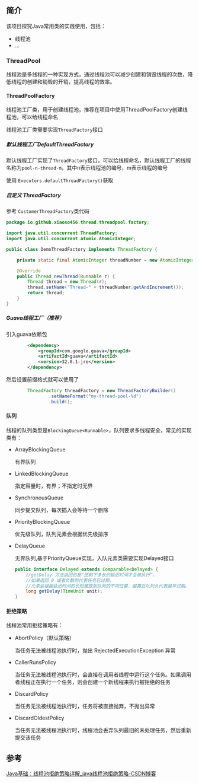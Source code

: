 ## 简介
该项目探究Java常用类的实践使用，包括：
+ 线程池
+ ...
### ThreadPool
线程池是多线程的一种实现方式，通过线程池可以减少创建和销毁线程的次数，降低线程的创建和销毁的开销，提高线程的效率。
#### ThreadPoolFactory
线程池工厂类，用于创建线程池，推荐在项目中使用ThreadPoolFactory创建线程池，可以给线程命名

线程池工厂类需要实现`ThreadFactory`接口
##### 默认线程工厂DefaultThreadFactory
默认线程工厂实现了`ThreadFactory`接口，可以给线程命名，默认线程工厂的线程名称为`pool-n-thread-m`，其中n表示线程池的编号，m表示线程的编号

使用 `Executors.defaultThreadFactory()`获取

##### 自定义 ThreadFactory

参考 `CustomerThreadFactory`类代码

```java
package io.github.xiaoso456.thread.threadpool.factory;

import java.util.concurrent.ThreadFactory;
import java.util.concurrent.atomic.AtomicInteger;

public class DemoThreadFactory implements ThreadFactory {

    private static final AtomicInteger threadNumber = new AtomicInteger(1);

    @Override
    public Thread newThread(Runnable r) {
        Thread thread = new Thread(r);
        thread.setName("Thread-" + threadNumber.getAndIncrement());
        return thread;
    }
}

```

##### Guava线程工厂（推荐）

引入guava依赖包

```xml
        <dependency>
            <groupId>com.google.guava</groupId>
            <artifactId>guava</artifactId>
            <version>32.0.1-jre</version>
        </dependency>
```

然后设置前缀格式就可以使用了

```java
        ThreadFactory threadFactory = new ThreadFactoryBuilder()
                .setNameFormat("my-thread-pool-%d")
                .build();
```

#### 队列

线程的队列类型是`BlockingQueue<Runnable>`，队列要求多线程安全，常见的实现类有：

+ ArrayBlockingQueue

  有界队列

+ LinkedBlockingQueue

  指定容量时，有界；不指定时无界

+ SynchronousQueue

  同步提交队列，每次插入会等待一个删除

+ PriorityBlockingQueue

  优先级队列，队列元素会根据优先级排序

+ DelayQueue

  无界队列,基于PriorityQueue实现，入队元素类需要实现Delayed接口

  ```java
  public interface Delayed extends Comparable<Delayed> {
      //getDelay 方法返回的是“还剩下多长的延迟时间才会被执行”，
      //如果返回 0 或者负数则代表任务已过期。
      //元素会根据延迟时间的长短被放到队列的不同位置，越靠近队列头代表越早过期。
      long getDelay(TimeUnit unit);
  }
  ```


#### 拒绝策略

线程池常用拒接策略有：

+ AbortPolicy（默认策略）

  当任务无法被线程池执行时，抛出 RejectedExecutionException 异常

+ CallerRunsPolicy

  当任务无法被线程池执行时，会直接在调用者线程中运行这个任务。如果调用者线程正在执行一个任务，则会创建一个新线程来执行被拒绝的任务

 + DiscardPolicy

   当任务无法被线程池执行时，任务将被直接抛弃，不抛出异常

 + DiscardOldestPolicy

   当任务无法被线程池执行时，线程池会丢弃队列最旧的未处理任务，然后重新提交该任务

   

## 参考

[Java基础：线程池拒绝策略详解_java线程池拒绝策略-CSDN博客](https://blog.csdn.net/qq_47183158/article/details/140931384)
